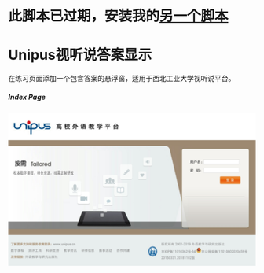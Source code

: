 # 此脚本已过期，安装我的[另一个脚本](https://greasyfork.org/zh-CN/scripts/392023)</span>
# Unipus视听说答案显示
在练习页面添加一个包含答案的悬浮窗，适用于西北工业大学视听说平台。
##### Index Page
![alt Index](imgs/index.png)
